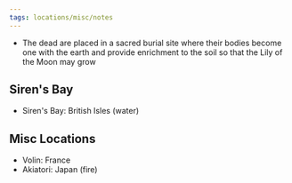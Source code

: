 ```yaml
---
tags: locations/misc/notes
---
```


- The dead are placed in a sacred burial site where their bodies become one with the earth and provide enrichment to the soil so that the Lily of the Moon may grow

## Siren's Bay
- Siren's Bay: British Isles (water)

## Misc Locations
- Volin: France
- Akiatori: Japan (fire)
